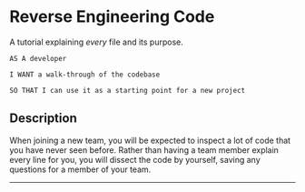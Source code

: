 # Reverse Engineering Code

A tutorial explaining _every_ file and its purpose.

```
AS A developer

I WANT a walk-through of the codebase

SO THAT I can use it as a starting point for a new project
```

## Description

When joining a new team, you will be expected to inspect a lot of code that you have never seen before. Rather than having a team member explain every line for you, you will dissect the code by yourself, saving any questions for a member of your team.

---
